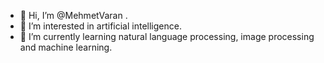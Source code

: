 - 👋 Hi, I’m @MehmetVaran .
- 👀 I’m interested in artificial intelligence.
- 🌱 I’m currently learning natural language processing, image processing and machine learning.

<!---
MehmetVaran/MehmetVaran is a ✨ special ✨ repository because its `README.md` (this file) appears on your GitHub profile.
You can click the Preview link to take a look at your changes.
--->
